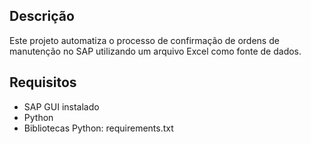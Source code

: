 <!-- 1 - Ler arquivo excel
2 - Abrir SAP
3 - Acessar transacao IW41
4 - Iterar sobre cada linha do excel
5 - Colocar o número da ordem de manutencao e confirmar
6 - Se exibir uma mensagem, clicar em SIM
7 - Verificar se as colunas "Inicio trabalho" e "Fim trabalho" estao preenchidas
8 - Se a coluna "Inicio trabalho" estiver preenchida, selecionar linha com operacao 0030 no SAP
9 - Se a coluna "Fim trabalho" estiver preenchida, selecionar linha com operacao 0040 no SAP
10 - Clicar no botao "Dados reais" (F8)
11 - Se exibir uma mensagem, clicar em SIM
12 - Preencher as informacoes (Trabalho real, Inicio trabalho, Fim trabalho e Txt confirmacao)
13 - Clicar no botao "Documentos de medicao"
14 - Se exibir uma mensagem de alerta, teclar enter (2x se necessário)
15 - Preencher as informacoes (Data e hora de medicao e lido por) -->


## Descrição

Este projeto automatiza o processo de confirmação de ordens de manutenção no SAP utilizando um arquivo Excel como fonte de dados.

## Requisitos

- SAP GUI instalado
- Python
- Bibliotecas Python: requirements.txt
